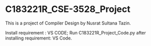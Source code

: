 # C183221R_CSE-3528_Project
This is a project of Compiler Design by Nusrat Sultana Tazin.

Install requirement : VS CODE;
Run C183221R_Project_Code.py after installing requirement: VS Code.
